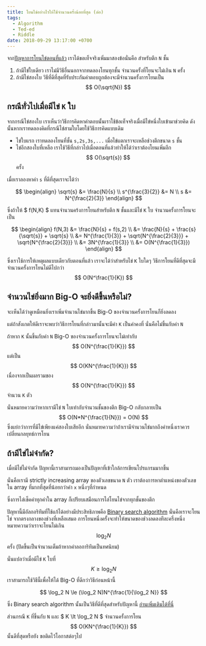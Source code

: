 ```yaml
---
title: โยนไข่อย่างไรให้ใช้จำนวนครั้งน้อยที่สุด (ต่อ)
tags:
  - Algorithm
  - Ted-ed
  - Riddle
date: 2018-09-29 13:17:00 +0700
---
```


จาก[ปัญหาการโยนไข่ตอนที่แล้ว][previous] เราได้ขอเท็จจริงเพิ่มมาสองข้อนั่นคือ สำหรับตึก `N` ชั้น

1. ถ้ามีไข่ใบเดียว เราไม่มีวิธีอื่นนอกจากทดลองโยนทุกชั้น จำนวนครั้งที่โยนจะไม่เกิน `N` ครั้ง
2. ถ้ามีไข่สองใบ วิธีที่ดีที่สุดที่รับประกันคำตอบถูกต้องจะมีจำนวนครั้งการโยนเป็น $$ O(\sqrt{N}) $$

กรณีทั่วไปเมื่อมีไข่ `K` ใบ
----

จากกรณีไข่สองใบ เราเห็นว่าวิธีการคิดหาคำตอบนั้นเราใช้ข้อเท็จจริงเมื่อมีไข่หนึ่งใบเข้ามาช่วยคิด
ดังนั้นหากเราทดลองคิดที่กรณีไข่สามใบโดยใช้วิธีการคิดแบบเดิม

- ไข่ใบแรก เราทดลองโยนที่ชั้น `s,2s,3s,...` เมื่อไข่แตกเราจะเหลือช่วงตึกขนาด `s` ชั้น
- ไข่อีกสองใบที่เหลือ เราใช้วิธีที่กล่าวไปเมื่อตอนที่แล้วทำให้ได้ว่าเราต้องโยนเพิ่มอีก $$ O(\sqrt{s}) $$ ครั้ง

เมื่อเราลองหาค่า `s` ที่ดีที่สุดเราจะได้ว่า

$$ \begin{align}
    \sqrt{s}          &=    \frac{N}{s}   \\
    s^{\frac{3}{2}}   &=    N             \\
    s                 &=    N^{\frac{2}{3}}
\end{align} $$

ซึ่งถ้าให้ $ f(N,K) $ แทนจำนวนคร้งการโยนสำหรับตึก `N` ชั้นและมีไข่ `K` ใบ จำนวนครั้งการโยนจะเป็น

$$ \begin{align}
    f(N,3) &=  \frac{N}{s} + f(s,2) \\
           &=  \frac{N}{s} + \frac{s}{\sqrt{s}} + \sqrt{s} \\
           &=  N^{\frac{1}{3}} + \sqrt{N^{\frac{2}{3}}} +  \sqrt{N^{\frac{2}{3}}} \\
           &=  3N^{\frac{1}{3}} \\
           &=  O(N^{\frac{1}{3}})
\end{align} $$

ซึ่งเราใช้การให้เหตุผลแบบเดียวกับตอนที่แล้ว เราจะได้ว่าสำหรับไข่ `K` ใบใดๆ 
วิธีการโยนที่ดีที่สุดจะมีจำนวนครั้งการโยนไม่ดีไปกว่า $$ O(N^\frac{1}{K}) $$

จำนวนไข่ยิ่งมาก Big-O จะยิ่งดีขึ้นหรือไม่?
----

จะเห็นได้ว่าดูเหมือนยิ่งเราเพิ่มจำนวนไข่มากขึ้น Big-O ของจำนวนครั้งการโยนก็ยิ่งลดลง

แต่ถ้าสังเกตให้ดีเราจะพบว่าวิธีการโยนที่กล่าวมานั้นจะมีค่า `K` เป็นค่าคงที่ นั่นคือไม่ขึ้นกับค่า `N` 

ถ้าหาก `K` นั้นขึ้นกับค่า `N` Big-O ของจำนวนครั้งการโยนจะไม่เท่ากับ $$ O(N^{\frac{1}{K}}) $$
แต่เป็น $$ O(KN^{\frac{1}{K}}) $$ เนื่องจากเป็นผลรวมของ $$ O(N^{\frac{1}{K}}) $$ จำนวน `K` ตัว

นั่นหมายความว่าหากเรามีไข่ `N` ใบเท่ากับจำนวนชั้นของตึก Big-O กลับกลายเป็น 
$$ O(N*N^{\frac{1}{N}}) = O(N) $$ ซึ่งแย่กว่าการที่มีไข่เพียงแค่สองใบเสียอีก
นั่นหมายความว่าถ้าเรามีจำนวนไข่มากถึงค่าหนึ่งเราควรเปลี่ยนกลยุทธ์การโยน

ถ้ามีไข่ไม่จำกัด?
----

เมื่อมีไข่ไม่จำกัด ปัญหานี้เราสามารถมองเป็นปัญหาที่เข้าใกล้การเขียนโปรแกรมมากขึ้น

นั่นคือเรามี strictly increasing array ของตัวเลขขนาด `N` ตัว
เราต้องการหาตำแหน่งของตัวเลขใน array ที่มากที่สุดที่น้อยกว่าค่า `x` หนึ่งๆที่กำหนด

ซึ่งการไล่เช็คค่าทุกค่าใน array ก็เปรียบเสมือนการไล่โยนไข่จากทุกชั้นของตึก

ปัญหานี้มีอัลกอริทึมที่ใช้แก้ได้อย่างมีประสิทธิภาพคือ [Binary search algorithm][binary] นั่นคือเราจะโยนไข่
จากตรงกลางของช่วงที่เหลือเสมอ การโยนหนึ่งครั้งจะทำให้ขนาดของช่วงลดลงทีละครึ่งหนึ่ง
หมายความว่าเราจะโยนไม่เกิน $$ \log_2 N $$ ครั้ง (ปัดขึ้นเป็นจำนวนเต็มถ้าหากค่าลอการิทึมเป็นทศนิยม)

นั่นแปลว่าเมื่อมีไข่ `K` ใบที่ $$ K \ge \log_2 N $$ เราสามารถใช้วิธีนี้เพื่อให้ได้ Big-O ที่ดีกว่าวิธีก่อนหน้านี้

$$
  \log_2 N \le (\log_2 N)N^{\frac{1}{\log_2 N}}
$$

ซึ่ง Binary search algorithm นั้นเป็นวิธีที่ดีที่สุดสำหรับปัญหานี้ [อ่านเพิ่มเติมได้ที่นี่][optimal]

ส่วนกรณี `K` ที่ขึ้นกับ `N` และ $ K \lt \log_2 N $ จำนวนครั้งการโยน $$ O(KN^{\frac{1}{K}}) $$ นั้นดีที่สุดหรือยัง ขอติดไว้โอกาสต่อๆไป

[previous]: /2018/09/29/throw-some-eggs.html
[binary]: //en.wikipedia.org/wiki/Binary_search_algorithm
[optimal]: //stackoverflow.com/questions/7578709/is-binary-search-optimal-in-worst-case
